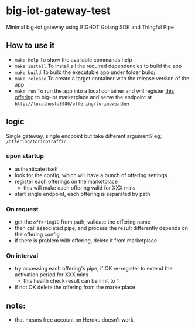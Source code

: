 # big-iot-gateway-test

Minimal big-iot gateway using BIG-IOT Golang SDK and Thingful Pipe

## How to use it
* `make help`
To show the available commands help
* `make install`
To install all the required dependencies to build the app
* `make build`
To build the executable app under folder build/
* `make release`
To create a target container with the release version of the app
* `make run`
To run the app into a local container and will register [this offering](https://market.big-iot.org/offering/thingful_test_org-thingful_test_provider-torinoWeather) to big-iot marketplace and serve the endpoint at `http://localhost:8080/offering/torinoweather `

## logic

Single gateway, single endpoint but take different argument? eg; `/offering/torinotraffic`

### upon startup
* authenticate itself
* look for the config, which will have a bunch of offering settings
* register each offerings on the marketplace
    * this will make each offering valid for XXX mins
* start single endpoint, each offering is separated by path

### On request
* get the `offeringID` from path, validate the offering name
* then call associated pipe, and process the result differently depends on the offering config
* if there is problem with offering, delete it from marketplace

### On interval
* try accessing each offering's pipe, if OK re-register to extend the activation period for XXX mins
    * this health check result can be limit to 1
* if not OK delete the offering from the marketplace

## note:
* that means free account on Heroku doesn't work
